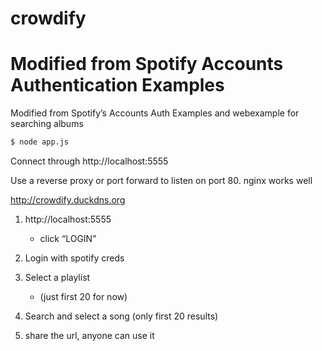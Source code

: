 # crowdify
# Modified from Spotify Accounts Authentication Examples

Modified from Spotify’s Accounts Auth Examples and webexample for searching albums

```bash
$ node app.js
```
Connect through http://localhost:5555 

Use a reverse proxy or port forward to listen on port 80.
nginx works well

http://crowdify.duckdns.org

1) http://localhost:5555
    - click “LOGIN”
2) Login with spotify creds

3) Select a playlist 
    - (just first 20 for now)
    
4) Search and select a song (only first 20 results)

5) share the url, anyone can use it

